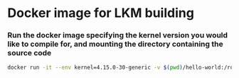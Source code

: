 # Docker image for LKM building

### Run the docker image specifying the kernel version you would like to compile for, and mounting the directory containing the source code
```bash
docker run -it --env kernel=4.15.0-30-generic -v $(pwd)/hello-world:/root/ halftome/km
```

